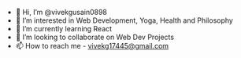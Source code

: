 - 👋 Hi, I’m @vivekgusain0898
- 👀 I’m interested in Web Development, Yoga, Health and Philosophy
- 🌱 I’m currently learning React
- 💞️ I’m looking to collaborate on Web Dev Projects
- 📫 How to reach me - vivekg17445@gmail.com

<!---
vivekgusain0898/vivekgusain0898 is a ✨ special ✨ repository because its `README.md` (this file) appears on your GitHub profile.
You can click the Preview link to take a look at your changes.
--->
